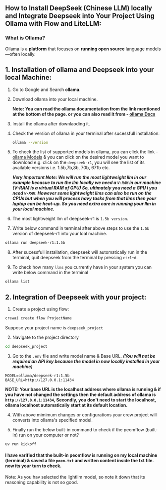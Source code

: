 ## How to Install DeepSeek (Chinese LLM) locally and Integrate Deepseek into Your Project Using Ollama with Flow and LiteLLM:

### What is Ollama?

Ollama is a **platform** that focuses on **running open source** language models—often locally.

## 1. Installation of ollama and Deepseek into your local Machine:

1. Go to Google and Search **ollama**.
2. Download ollama into your local machine.

   **Note: You can read the ollama documentation from the link mentioned at the bottom of the page. or you can also read it from - [ollama Docs](https://github.com/ollama/ollama/tree/main/docs)**

3. Install the ollama after downlaoding it.
4. Check the version of ollama in your terminal after sucessfull installation:

   ```bash
   ollama --version
   ```

5. To check the list of supported models in ollama, you can click the link - [ollama Models](https://ollama.com/search) & you can click on the desired model you want to download e.g. click on the `deepseek-r1`, you will see the list of its available versions i.e. 1.5b,7b,8b, 70b, 671b etc.

   **_Very Important Note: We will run the most lightweight llm in our example becasue to run the llm locally we need a `V-RAM` in our machine (V-RAM is a virtual RAM of GPU) So, ultimately you need a GPU i you need `V-RAM`. However some lightweight llms can also be run on the CPUs but when you will process havy tasks from that llms then your laptop can be heat-up. So you need extra care in running your llm in your local machine._**

6. The most lightweight llm of deepseek-r1 is `1.5b version`.
7. Write below command in terminal after above steps to use the `1.5b` version of deepseek-r1 into your loal machine.

```bash
ollama run deepseek-r1:1.5b
```

8. After sucessfull installation, deepseek will automatically run in the terminal, quit deepseek from the terminal by pressing `ctrl+d`.

9. To check how many `llms` you currently have in your system you can write below command in the terminal

```bash
ollama list
```

## 2. Integration of Deepseek with your project:

1. Create a project using flow:

```bash
crewai create flow ProjectName
```

Suppose your project name is `deepseek_project`

2. Navigate to the project directory

```bash
cd deepseek_project
```

3. Go to the `.env` file and write model name & Base URL.
   **_(You will not be required an API key because the model in now locally installed in your machine)_**

```.env
MODEL=ollama/deepseek-r1:1.5b
BASE_URL=http://127.0.0.1:11434
```

**NOTE: Your base URL is the localhost address where ollama is running & if you have not changed the settings then the default address of ollama is `http://127.0.0.1:11434`, Secondly, you don't need to start the localhost, ollama localhost automatically start at its default location.**

4. With above mimimum changes or configurations your crew project will converts into ollama's specified model.

5. Finally run the below built-in command to check if the peomflow (built-in) run on your computer or not?

```bash
uv run kickoff
```

#### I have varified that the built-in peomflow is running on my local machine (terminal) & saved a file `poem.txt` and written content inside the txt file. now its your turn to check.

Note: As you hav selected the lightllm model, so note it down that its reasoning capability is not so good.
